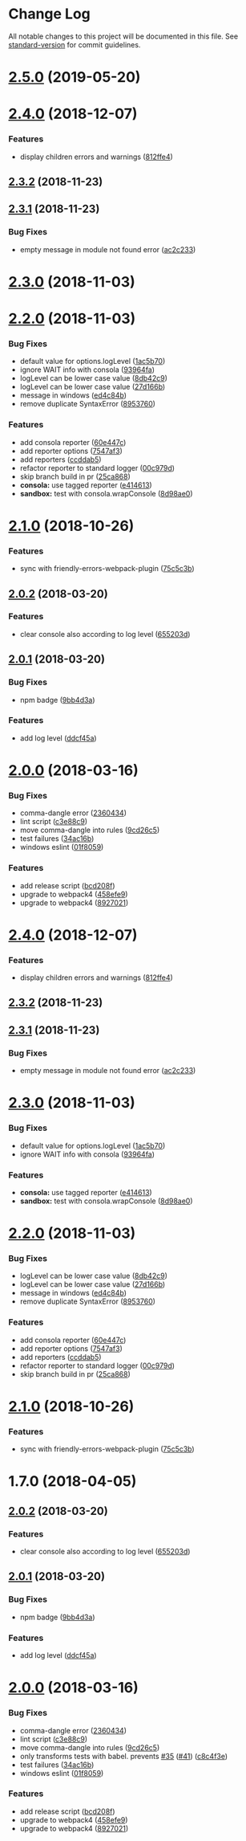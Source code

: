 # Change Log

All notable changes to this project will be documented in this file. See [standard-version](https://github.com/conventional-changelog/standard-version) for commit guidelines.

<a name="2.5.0"></a>
# [2.5.0](https://github.com/nuxt/friendly-errors-webpack-plugin/compare/v2.0.0-beta.0...v2.5.0) (2019-05-20)



<a name="2.4.0"></a>
# [2.4.0](https://github.com/nuxt/friendly-errors-webpack-plugin/compare/v2.3.2...v2.4.0) (2018-12-07)


### Features

* display children errors and warnings ([812ffe4](https://github.com/nuxt/friendly-errors-webpack-plugin/commit/812ffe4))



<a name="2.3.2"></a>
## [2.3.2](https://github.com/nuxt/friendly-errors-webpack-plugin/compare/v2.3.1...v2.3.2) (2018-11-23)



<a name="2.3.1"></a>
## [2.3.1](https://github.com/nuxt/friendly-errors-webpack-plugin/compare/v2.3.0...v2.3.1) (2018-11-23)


### Bug Fixes

* empty message in module not found error ([ac2c233](https://github.com/nuxt/friendly-errors-webpack-plugin/commit/ac2c233))



<a name="2.3.0"></a>
# [2.3.0](https://github.com/nuxt/friendly-errors-webpack-plugin/compare/v2.2.0...v2.3.0) (2018-11-03)



<a name="2.2.0"></a>
# [2.2.0](https://github.com/nuxt/friendly-errors-webpack-plugin/compare/v2.1.0...v2.2.0) (2018-11-03)


### Bug Fixes

* default value for options.logLevel ([1ac5b70](https://github.com/nuxt/friendly-errors-webpack-plugin/commit/1ac5b70))
* ignore WAIT info with consola ([93964fa](https://github.com/nuxt/friendly-errors-webpack-plugin/commit/93964fa))
* logLevel can be lower case value ([8db42c9](https://github.com/nuxt/friendly-errors-webpack-plugin/commit/8db42c9))
* logLevel can be lower case value ([27d166b](https://github.com/nuxt/friendly-errors-webpack-plugin/commit/27d166b))
* message in windows ([ed4c84b](https://github.com/nuxt/friendly-errors-webpack-plugin/commit/ed4c84b))
* remove duplicate SyntaxError ([8953760](https://github.com/nuxt/friendly-errors-webpack-plugin/commit/8953760))


### Features

* add consola reporter ([60e447c](https://github.com/nuxt/friendly-errors-webpack-plugin/commit/60e447c))
* add reporter options ([7547af3](https://github.com/nuxt/friendly-errors-webpack-plugin/commit/7547af3))
* add reporters ([ccddab5](https://github.com/nuxt/friendly-errors-webpack-plugin/commit/ccddab5))
* refactor reporter to standard logger ([00c979d](https://github.com/nuxt/friendly-errors-webpack-plugin/commit/00c979d))
* skip branch build in pr ([25ca868](https://github.com/nuxt/friendly-errors-webpack-plugin/commit/25ca868))
* **consola:** use tagged reporter ([e414613](https://github.com/nuxt/friendly-errors-webpack-plugin/commit/e414613))
* **sandbox:** test with consola.wrapConsole ([8d98ae0](https://github.com/nuxt/friendly-errors-webpack-plugin/commit/8d98ae0))



<a name="2.1.0"></a>
# [2.1.0](https://github.com/nuxt/friendly-errors-webpack-plugin/compare/v2.0.2...v2.1.0) (2018-10-26)


### Features

* sync with friendly-errors-webpack-plugin ([75c5c3b](https://github.com/nuxt/friendly-errors-webpack-plugin/commit/75c5c3b))



<a name="2.0.2"></a>
## [2.0.2](https://github.com/nuxt/friendly-errors-webpack-plugin/compare/v2.0.1...v2.0.2) (2018-03-20)


### Features

* clear console also according to log level ([655203d](https://github.com/nuxt/friendly-errors-webpack-plugin/commit/655203d))



<a name="2.0.1"></a>
## [2.0.1](https://github.com/nuxt/friendly-errors-webpack-plugin/compare/v2.0.0...v2.0.1) (2018-03-20)


### Bug Fixes

* npm badge ([9bb4d3a](https://github.com/nuxt/friendly-errors-webpack-plugin/commit/9bb4d3a))


### Features

* add log level ([ddcf45a](https://github.com/nuxt/friendly-errors-webpack-plugin/commit/ddcf45a))



<a name="2.0.0"></a>
# [2.0.0](https://github.com/nuxt/friendly-errors-webpack-plugin/compare/v1.6.1...v2.0.0) (2018-03-16)


### Bug Fixes

* comma-dangle error ([2360434](https://github.com/nuxt/friendly-errors-webpack-plugin/commit/2360434))
* lint script ([c3e88c9](https://github.com/nuxt/friendly-errors-webpack-plugin/commit/c3e88c9))
* move comma-dangle into rules ([9cd26c5](https://github.com/nuxt/friendly-errors-webpack-plugin/commit/9cd26c5))
* test failures ([34ac16b](https://github.com/nuxt/friendly-errors-webpack-plugin/commit/34ac16b))
* windows eslint ([01f8059](https://github.com/nuxt/friendly-errors-webpack-plugin/commit/01f8059))


### Features

* add release script ([bcd208f](https://github.com/nuxt/friendly-errors-webpack-plugin/commit/bcd208f))
* upgrade to webpack4 ([458efe9](https://github.com/nuxt/friendly-errors-webpack-plugin/commit/458efe9))
* upgrade to webpack4 ([8927021](https://github.com/nuxt/friendly-errors-webpack-plugin/commit/8927021))



<a name="2.4.0"></a>
# [2.4.0](https://github.com/nuxt/friendly-errors-webpack-plugin/compare/v2.3.2...v2.4.0) (2018-12-07)


### Features

* display children errors and warnings ([812ffe4](https://github.com/nuxt/friendly-errors-webpack-plugin/commit/812ffe4))



<a name="2.3.2"></a>
## [2.3.2](https://github.com/nuxt/friendly-errors-webpack-plugin/compare/v2.3.1...v2.3.2) (2018-11-23)



<a name="2.3.1"></a>
## [2.3.1](https://github.com/nuxt/friendly-errors-webpack-plugin/compare/v2.3.0...v2.3.1) (2018-11-23)


### Bug Fixes

* empty message in module not found error ([ac2c233](https://github.com/nuxt/friendly-errors-webpack-plugin/commit/ac2c233))



<a name="2.3.0"></a>
# [2.3.0](https://github.com/nuxt/friendly-errors-webpack-plugin/compare/v2.2.0...v2.3.0) (2018-11-03)


### Bug Fixes

* default value for options.logLevel ([1ac5b70](https://github.com/nuxt/friendly-errors-webpack-plugin/commit/1ac5b70))
* ignore WAIT info with consola ([93964fa](https://github.com/nuxt/friendly-errors-webpack-plugin/commit/93964fa))


### Features

* **consola:** use tagged reporter ([e414613](https://github.com/nuxt/friendly-errors-webpack-plugin/commit/e414613))
* **sandbox:** test with consola.wrapConsole ([8d98ae0](https://github.com/nuxt/friendly-errors-webpack-plugin/commit/8d98ae0))



<a name="2.2.0"></a>
# [2.2.0](https://github.com/nuxt/friendly-errors-webpack-plugin/compare/v2.1.0...v2.2.0) (2018-11-03)


### Bug Fixes

* logLevel can be lower case value ([8db42c9](https://github.com/nuxt/friendly-errors-webpack-plugin/commit/8db42c9))
* logLevel can be lower case value ([27d166b](https://github.com/nuxt/friendly-errors-webpack-plugin/commit/27d166b))
* message in windows ([ed4c84b](https://github.com/nuxt/friendly-errors-webpack-plugin/commit/ed4c84b))
* remove duplicate SyntaxError ([8953760](https://github.com/nuxt/friendly-errors-webpack-plugin/commit/8953760))


### Features

* add consola reporter ([60e447c](https://github.com/nuxt/friendly-errors-webpack-plugin/commit/60e447c))
* add reporter options ([7547af3](https://github.com/nuxt/friendly-errors-webpack-plugin/commit/7547af3))
* add reporters ([ccddab5](https://github.com/nuxt/friendly-errors-webpack-plugin/commit/ccddab5))
* refactor reporter to standard logger ([00c979d](https://github.com/nuxt/friendly-errors-webpack-plugin/commit/00c979d))
* skip branch build in pr ([25ca868](https://github.com/nuxt/friendly-errors-webpack-plugin/commit/25ca868))



<a name="2.1.0"></a>
# [2.1.0](https://github.com/nuxt/friendly-errors-webpack-plugin/compare/v2.0.2...v2.1.0) (2018-10-26)


### Features

* sync with friendly-errors-webpack-plugin ([75c5c3b](https://github.com/nuxt/friendly-errors-webpack-plugin/commit/75c5c3b))



<a name="1.7.0"></a>
# 1.7.0 (2018-04-05)



<a name="2.0.2"></a>
## [2.0.2](https://github.com/nuxt/friendly-errors-webpack-plugin/compare/v2.0.1...v2.0.2) (2018-03-20)


### Features

* clear console also according to log level ([655203d](https://github.com/nuxt/friendly-errors-webpack-plugin/commit/655203d))



<a name="2.0.1"></a>
## [2.0.1](https://github.com/nuxt/friendly-errors-webpack-plugin/compare/v2.0.0...v2.0.1) (2018-03-20)


### Bug Fixes

* npm badge ([9bb4d3a](https://github.com/nuxt/friendly-errors-webpack-plugin/commit/9bb4d3a))


### Features

* add log level ([ddcf45a](https://github.com/nuxt/friendly-errors-webpack-plugin/commit/ddcf45a))



<a name="2.0.0"></a>
# [2.0.0](https://github.com/nuxt/friendly-errors-webpack-plugin/compare/v1.6.1...v2.0.0) (2018-03-16)


### Bug Fixes

* comma-dangle error ([2360434](https://github.com/nuxt/friendly-errors-webpack-plugin/commit/2360434))
* lint script ([c3e88c9](https://github.com/nuxt/friendly-errors-webpack-plugin/commit/c3e88c9))
* move comma-dangle into rules ([9cd26c5](https://github.com/nuxt/friendly-errors-webpack-plugin/commit/9cd26c5))
* only transforms tests with babel. prevents [#35](https://github.com/nuxt/friendly-errors-webpack-plugin/issues/35) ([#41](https://github.com/nuxt/friendly-errors-webpack-plugin/issues/41)) ([c8c4f3e](https://github.com/nuxt/friendly-errors-webpack-plugin/commit/c8c4f3e))
* test failures ([34ac16b](https://github.com/nuxt/friendly-errors-webpack-plugin/commit/34ac16b))
* windows eslint ([01f8059](https://github.com/nuxt/friendly-errors-webpack-plugin/commit/01f8059))


### Features

* add release script ([bcd208f](https://github.com/nuxt/friendly-errors-webpack-plugin/commit/bcd208f))
* upgrade to webpack4 ([458efe9](https://github.com/nuxt/friendly-errors-webpack-plugin/commit/458efe9))
* upgrade to webpack4 ([8927021](https://github.com/nuxt/friendly-errors-webpack-plugin/commit/8927021))
